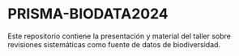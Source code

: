 # PRISMA-BIODATA2024
Este repositorio contiene la presentación y material del taller sobre revisiones sistemáticas como fuente de datos de biodiversidad.
